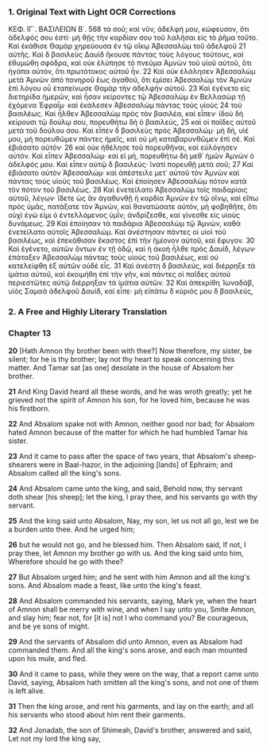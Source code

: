 ### 1. Original Text with Light OCR Corrections

ΚΕΦ. ΙΓ΄. ΒΑΣΙΛΕΙΩΝ Β΄. 568
τὰ σοῦ; καὶ νῦν, ἀδελφή μου, κώφευσον, ὅτι ἀδελφός σου ἐστί· μὴ θῇς τὴν καρδίαν σου τοῦ λαλῆσαι εἰς τὸ ῥῆμα τοῦτο. Καὶ ἐκάθισε Θαμὰρ χηρεύουσα ἐν τῷ οἴκῳ Ἀβεσσαλὼμ τοῦ ἀδελφοῦ
21 αὐτῆς. Καὶ δ βασιλεὺς Δαυὶδ ἤκουσε πάντας τοὺς λόγους τούτους, καὶ ἐθυμώθη σφόδρα, καὶ οὐκ ἐλύπησε τὸ πνεῦμα Ἀμνὼν τοῦ υἱοῦ αὐτοῦ, ὅτι ἠγάπα αὐτόν, ὅτι πρωτότοκος αὐτοῦ ἦν.
22 Καὶ οὐκ ἐλάλησεν Ἀβεσσαλὼμ μετὰ Ἀμνὼν ἀπὸ πονηροῦ ἕως ἀγαθοῦ, ὅτι ἐμίσει Ἀβεσσαλὼμ τὸν Ἀμνὼν ἐπὶ λόγου οὗ ἐταπείνωσε Θαμὰρ τὴν ἀδελφὴν αὐτοῦ.
23 Καὶ ἐγένετο εἰς διετηρίδα ἡμερῶν, καὶ ἦσαν κείροντες τῷ Ἀβεσσαλὼμ ἐν Βελλασὼρ τῇ ἐχόμενα Ἐφραΐμ· καὶ ἐκάλεσεν Ἀβεσσαλὼμ πάντας τοὺς υἱοὺς
24 τοῦ βασιλέως. Καὶ ἦλθεν Ἀβεσσαλὼμ πρὸς τὸν βασιλέα, καὶ εἶπεν· ἰδοὺ δὴ κείρουσι τῷ δούλῳ σου, πορευθήτω δὴ ὁ βασιλεύς,
25 καὶ οἱ παῖδες αὐτοῦ μετὰ τοῦ δούλου σου. Καὶ εἶπεν δ βασιλεὺς πρὸς Ἀβεσσαλώμ· μὴ δὴ, υἱέ μου, μὴ πορευθῶμεν πάντες ἡμεῖς, καὶ οὐ μὴ καταβαρυνθῶμεν ἐπὶ σέ. Καὶ ἐβιάσατο αὐτόν·
26 καὶ οὐκ ἠθέλησε τοῦ πορευθῆναι, καὶ εὐλόγησεν αὐτόν. Καὶ εἶπεν Ἀβεσσαλώμ· καὶ εἰ μὴ, πορευθήτω δὴ μεθ᾿ ἡμῶν Ἀμνὼν ὁ ἀδελφός μου. Καὶ εἶπεν αὐτῷ δ βασιλεύς· ἵνατί πορευθῇ μετὰ σοῦ;
27 Καὶ ἐβιάσατο αὐτὸν Ἀβεσσαλώμ· καὶ ἀπέστειλε μετ᾿ αὐτοῦ τὸν Ἀμνὼν καὶ πάντας τοὺς υἱοὺς τοῦ βασιλέως. Καὶ ἐποίησεν Ἀβεσσαλὼμ πότον κατὰ τὸν πότον τοῦ βασιλέως.
28 Καὶ ἐνετείλατο Ἀβεσσαλὼμ τοῖς παιδαρίοις αὐτοῦ, λέγων· ἴδετε ὡς ἂν ἀγαθυνθῇ ἡ καρδία Ἀμνὼν ἐν τῷ οἴνῳ, καὶ εἴπω πρὸς ὑμᾶς, πατάξατε τὸν Ἀμνών, καὶ θανατώσατε αὐτόν, μὴ φοβηθῆτε, ὅτι οὐχὶ ἐγώ εἰμι ὁ ἐντελλόμενος ὑμῖν; ἀνδρίζεσθε, καὶ γίνεσθε εἰς υἱοὺς δυνάμεως.
29 Καὶ ἐποίησαν τὰ παιδάρια Ἀβεσσαλὼμ τῷ Ἀμνών, καθὰ ἐνετείλατο αὐτοῖς Ἀβεσσαλώμ. Καὶ ἀνέστησαν πάντες οἱ υἱοὶ τοῦ βασιλέως, καὶ ἐπεκάθισαν ἕκαστος ἐπὶ τὴν ἡμίονον αὑτοῦ, καὶ ἔφυγον.
30 Καὶ ἐγένετο, αὐτῶν ὄντων ἐν τῇ ὁδῷ, καὶ ἡ ἀκοὴ ἦλθε πρὸς Δαυίδ, λέγων· ἐπάταξεν Ἀβεσσαλὼμ πάντας τοὺς υἱοὺς τοῦ βασιλέως, καὶ οὐ κατελείφθη ἐξ αὐτῶν οὐδὲ εἷς.
31 Καὶ ἀνέστη δ βασιλεύς, καὶ διέρρηξε τὰ ἱμάτια αὐτοῦ, καὶ ἐκοιμήθη ἐπὶ τὴν γῆν, καὶ πάντες οἱ παῖδες αὐτοῦ περιεστῶτες αὐτῷ διέρρηξαν τὰ ἱμάτια αὐτῶν.
32 Καὶ ἀπεκρίθη Ἰωναδάβ, υἱὸς Σαμαὰ ἀδελφοῦ Δαυίδ, καὶ εἶπε· μὴ εἰπάτω δ κύριός μου δ βασιλεύς,

### 2. A Free and Highly Literary Translation

### Chapter 13

**20** [Hath Amnon thy brother been with thee?] Now therefore, my sister, be silent; for he is thy brother; lay not thy heart to speak concerning this matter. And Tamar sat [as one] desolate in the house of Absalom her brother.

**21** And King David heard all these words, and he was wroth greatly; yet he grieved not the spirit of Amnon his son, for he loved him, because he was his firstborn.

**22** And Absalom spake not with Amnon, neither good nor bad; for Absalom hated Amnon because of the matter for which he had humbled Tamar his sister.

**23** And it came to pass after the space of two years, that Absalom's sheep-shearers were in Baal-hazor, in the adjoining [lands] of Ephraim; and Absalom called all the king's sons.

**24** And Absalom came unto the king, and said, Behold now, thy servant doth shear [his sheep]; let the king, I pray thee, and his servants go with thy servant.

**25** And the king said unto Absalom, Nay, my son, let us not all go, lest we be a burden unto thee. And he urged him;

**26** but he would not go, and he blessed him. Then Absalom said, If not, I pray thee, let Amnon my brother go with us. And the king said unto him, Wherefore should he go with thee?

**27** But Absalom urged him; and he sent with him Amnon and all the king's sons. And Absalom made a feast, like unto the king's feast.

**28** And Absalom commanded his servants, saying, Mark ye, when the heart of Amnon shall be merry with wine, and when I say unto you, Smite Amnon, and slay him; fear not, for [it is] not I who command you? Be courageous, and be ye sons of might.

**29** And the servants of Absalom did unto Amnon, even as Absalom had commanded them. And all the king's sons arose, and each man mounted upon his mule, and fled.

**30** And it came to pass, while they were on the way, that a report came unto David, saying, Absalom hath smitten all the king's sons, and not one of them is left alive.

**31** Then the king arose, and rent his garments, and lay on the earth; and all his servants who stood about him rent their garments.

**32** And Jonadab, the son of Shimeah, David's brother, answered and said, Let not my lord the king say,